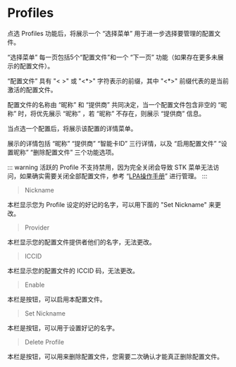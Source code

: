 # Profiles

点选 Profiles 功能后，将展示一个 “选择菜单” 用于进一步选择要管理的配置文件。

“选择菜单” 每一页包括5个“配置文件”和一个 “下一页” 功能（如果存在更多未展示的配置文件）。

“配置文件” 具有 "< >" 或 "<\*>" 字符表示的前缀，其中 "<\*>" 前缀代表的是当前激活的配置文件。

配置文件的名称由 “昵称” 和 “提供商” 共同决定，当一个配置文件包含非空的 “昵称” 时，将优先展示 “昵称” ，若 “昵称” 不存在，则展示 “提供商” 信息。

当点选一个配置后，将展示该配置的详情菜单。

展示的详情包括 “昵称” “提供商” “智能卡ID” 三行详情，以及 “启用配置文件” “设置昵称” “删除配置文件” 三个功能选项。

::: warning
活跃的 Profile 不支持禁用，因为完全关闭会导致 STK 菜单无法访问，如果确实需要关闭全部配置文件，参考 “[LPA操作手册](/lpa/README.md)” 进行管理。
:::


> Nickname

本栏显示您为 Profile 设定的好记的名字，可以用下面的 "Set Nickname" 来更改。

> Provider

本栏显示您的配置文件提供者他们的名字，无法更改。

> ICCID

本栏显示您的配置文件的 ICCID 码，无法更改。

> Enable

本栏是按钮，可以启用本配置文件。

> Set Nickname

本栏是按钮，可以用于设置好记的名字。

> Delete Profile

本栏是按钮，可以用来删除配置文件，您需要二次确认才能真正删除配置文件。